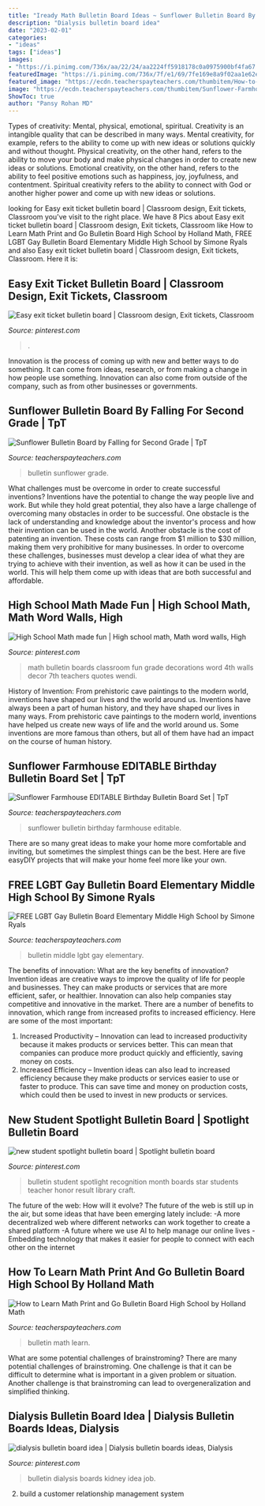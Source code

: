 ```yaml
---
title: "Iready Math Bulletin Board Ideas ~ Sunflower Bulletin Board By Falling For Second Grade"
description: "Dialysis bulletin board idea"
date: "2023-02-01"
categories:
- "ideas"
tags: ["ideas"]
images:
- "https://i.pinimg.com/736x/aa/22/24/aa2224ff5918178c0a0975900bf4fa67.jpg"
featuredImage: "https://i.pinimg.com/736x/7f/e1/69/7fe169e8a9f02aa1e62eddc49f51232b.jpg"
featured_image: "https://ecdn.teacherspayteachers.com/thumbitem/How-to-Learn-Math-Print-and-Go-Bulletin-Board-2633876-1500873519/original-2633876-1.jpg"
image: "https://ecdn.teacherspayteachers.com/thumbitem/Sunflower-Farmhouse-EDITABLE-Birthday-Bulletin-Board-Set-4604357-1559434700/original-4604357-1.jpg"
ShowToc: true
author: "Pansy Rohan MD"
---
```



Types of creativity: Mental, physical, emotional, spiritual.
Creativity is an intangible quality that can be described in many ways. Mental creativity, for example, refers to the ability to come up with new ideas or solutions quickly and without thought. Physical creativity, on the other hand, refers to the ability to move your body and make physical changes in order to create new ideas or solutions. Emotional creativity, on the other hand, refers to the ability to feel positive emotions such as happiness, joy, joyfulness, and contentment. Spiritual creativity refers to the ability to connect with God or another higher power and come up with new ideas or solutions.

	

		
looking for Easy exit ticket bulletin board | Classroom design, Exit tickets, Classroom you've visit to the right place. We have 8 Pics about Easy exit ticket bulletin board | Classroom design, Exit tickets, Classroom like How to Learn Math Print and Go Bulletin Board High School by Holland Math, FREE LGBT Gay Bulletin Board Elementary Middle High School by Simone Ryals and also Easy exit ticket bulletin board | Classroom design, Exit tickets, Classroom. Here it is:
		
    
## Easy Exit Ticket Bulletin Board | Classroom Design, Exit Tickets, Classroom

<img loading=lazy src="https://i.pinimg.com/736x/aa/22/24/aa2224ff5918178c0a0975900bf4fa67.jpg" onerror="this.onerror=null;this.src='https://tse3.mm.bing.net/th?id=OIP.QoEI7JaIC_FRlq2cU9GfxwHaNK&amp;pid=15.1';" alt="Easy exit ticket bulletin board | Classroom design, Exit tickets, Classroom">

_Source: pinterest.com_

>. 

	

Innovation is the process of coming up with new and better ways to do something. It can come from ideas, research, or from making a change in how people use something. Innovation can also come from outside of the company, such as from other businesses or governments.

    
## Sunflower Bulletin Board By Falling For Second Grade | TpT

<img loading=lazy src="https://ecdn.teacherspayteachers.com/thumbitem/Sunflower-Bulletin-Board-5699852-1592766533/original-5699852-1.jpg" onerror="this.onerror=null;this.src='https://tse2.mm.bing.net/th?id=OIP.OGixTZrVdeykL79Un9yfIwAAAA&amp;pid=15.1';" alt="Sunflower Bulletin Board by Falling for Second Grade | TpT">

_Source: teacherspayteachers.com_

>bulletin sunflower grade. 

	

What challenges must be overcome in order to create successful inventions?
Inventions have the potential to change the way people live and work. But while they hold great potential, they also have a large challenge of overcoming many obstacles in order to be successful. One obstacle is the lack of understanding and knowledge about the inventor's process and how their invention can be used in the world. Another obstacle is the cost of patenting an invention. These costs can range from $1 million to $30 million, making them very prohibitive for many businesses. In order to overcome these challenges, businesses must develop a clear idea of what they are trying to achieve with their invention, as well as how it can be used in the world. This will help them come up with ideas that are both successful and affordable.

    
## High School Math Made Fun | High School Math, Math Word Walls, High

<img loading=lazy src="https://i.pinimg.com/736x/5f/2a/fe/5f2afed7459edbe213951596050a0c4c.jpg" onerror="this.onerror=null;this.src='https://tse4.mm.bing.net/th?id=OIP.R9wNozvAxeR50ZoveAdoWwHaFj&amp;pid=15.1';" alt="High School Math made fun | High school math, Math word walls, High">

_Source: pinterest.com_

>math bulletin boards classroom fun grade decorations word 4th walls decor 7th teachers quotes wendi. 

	

History of Invention: From prehistoric cave paintings to the modern world, inventions have shaped our lives and the world around us.
Inventions have always been a part of human history, and they have shaped our lives in many ways. From prehistoric cave paintings to the modern world, inventions have helped us create new ways of life and the world around us. Some inventions are more famous than others, but all of them have had an impact on the course of human history.

    
## Sunflower Farmhouse EDITABLE Birthday Bulletin Board Set | TpT

<img loading=lazy src="https://ecdn.teacherspayteachers.com/thumbitem/Sunflower-Farmhouse-EDITABLE-Birthday-Bulletin-Board-Set-4604357-1559434700/original-4604357-1.jpg" onerror="this.onerror=null;this.src='https://tse2.mm.bing.net/th?id=OIP.ke-bVjwNO-h9lXQP-cKq9QAAAA&amp;pid=15.1';" alt="Sunflower Farmhouse EDITABLE Birthday Bulletin Board Set | TpT">

_Source: teacherspayteachers.com_

>sunflower bulletin birthday farmhouse editable. 

	

There are so many great ideas to make your home more comfortable and inviting, but sometimes the simplest things can be the best. Here are five easyDIY projects that will make your home feel more like your own.

    
## FREE LGBT Gay Bulletin Board Elementary Middle High School By Simone Ryals

<img loading=lazy src="https://ecdn.teacherspayteachers.com/thumbitem/LGBTQIA-Gay-Bulletin-Board-Elementary-Middle-High-School-1231806-1486662181/original-1231806-3.jpg" onerror="this.onerror=null;this.src='https://tse4.mm.bing.net/th?id=OIP.R5XpDC-CZgTk-NhjC4qtyAAAAA&amp;pid=15.1';" alt="FREE LGBT Gay Bulletin Board Elementary Middle High School by Simone Ryals">

_Source: teacherspayteachers.com_

>bulletin middle lgbt gay elementary. 

	

The benefits of innovation: What are the key benefits of innovation?
Invention ideas are creative ways to improve the quality of life for people and businesses. They can make products or services that are more efficient, safer, or healthier. Innovation can also help companies stay competitive and innovative in the market. There are a number of benefits to innovation, which range from increased profits to increased efficiency. Here are some of the most important: 
1. Increased Productivity – Innovation can lead to increased productivity because it makes products or services better. This can mean that companies can produce more product quickly and efficiently, saving money on costs. 
2. Increased Efficiency – Invention ideas can also lead to increased efficiency because they make products or services easier to use or faster to produce. This can save time and money on production costs, which could then be used to invest in new products or services.

    
## New Student Spotlight Bulletin Board | Spotlight Bulletin Board

<img loading=lazy src="https://i.pinimg.com/736x/c9/cf/2f/c9cf2f9d3887dea005d6f27e14264f21--spotlight-bulletin-board-recognition-ideas.jpg" onerror="this.onerror=null;this.src='https://tse3.mm.bing.net/th?id=OIP.3n0yYymLkgIKfmIQmW2gcgHaJ3&amp;pid=15.1';" alt="new student spotlight bulletin board | Spotlight bulletin board">

_Source: pinterest.com_

>bulletin student spotlight recognition month boards star students teacher honor result library craft. 

	

The future of the web: How will it evolve?
The future of the web is still up in the air, but some ideas that have been emerging lately include: 
-A more decentralized web where different networks can work together to create a shared platform 
-A future where we use AI to help manage our online lives 
-Embedding technology that makes it easier for people to connect with each other on the internet

    
## How To Learn Math Print And Go Bulletin Board High School By Holland Math

<img loading=lazy src="https://ecdn.teacherspayteachers.com/thumbitem/How-to-Learn-Math-Print-and-Go-Bulletin-Board-2633876-1500873519/original-2633876-1.jpg" onerror="this.onerror=null;this.src='https://tse4.mm.bing.net/th?id=OIP.TeKisv1jz8f6hdSkekdH9gAAAA&amp;pid=15.1';" alt="How to Learn Math Print and Go Bulletin Board High School by Holland Math">

_Source: teacherspayteachers.com_

>bulletin math learn. 

	

What are some potential challenges of brainstroming?
There are many potential challenges of brainstroming. One challenge is that it can be difficult to determine what is important in a given problem or situation. Another challenge is that brainstroming can lead to overgeneralization and simplified thinking.

    
## Dialysis Bulletin Board Idea | Dialysis Bulletin Boards Ideas, Dialysis

<img loading=lazy src="https://i.pinimg.com/736x/7f/e1/69/7fe169e8a9f02aa1e62eddc49f51232b.jpg" onerror="this.onerror=null;this.src='https://tse2.mm.bing.net/th?id=OIP.XnjhPQG-TSLKjRdIvuFPrwHaNK&amp;pid=15.1';" alt="dialysis bulletin board idea | Dialysis bulletin boards ideas, Dialysis">

_Source: pinterest.com_

>bulletin dialysis boards kidney idea job. 

	

2. build a customer relationship management system

